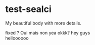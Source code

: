 # test-sealci
My beautiful body with more details.

fixed ? Oui mais non
yea
okkk?
hey guys  
helloooooo
